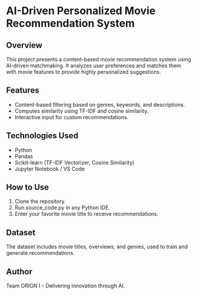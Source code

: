 # AI-Driven Personalized Movie Recommendation System

## Overview
This project presents a content-based movie recommendation system using AI-driven matchmaking. It analyzes user preferences and matches them with movie features to provide highly personalized suggestions.

## Features
- Content-based filtering based on genres, keywords, and descriptions.
- Computes similarity using TF-IDF and cosine similarity.
- Interactive input for custom recommendations.

## Technologies Used
- Python
- Pandas
- Scikit-learn (TF-IDF Vectorizer, Cosine Similarity)
- Jupyter Notebook / VS Code

## How to Use
1. Clone the repository.
2. Run source_code.py in any Python IDE.
3. Enter your favorite movie title to receive recommendations.

## Dataset
The dataset includes movie titles, overviews, and genres, used to train and generate recommendations.

## Author
Team ORIGN I – Delivering innovation through AI.
